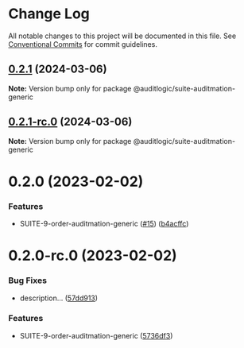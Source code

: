 # Change Log

All notable changes to this project will be documented in this file.
See [Conventional Commits](https://conventionalcommits.org) for commit guidelines.

## [0.2.1](https://github.com/auditlogic/suite/compare/@auditlogic/suite-auditmation-generic@0.2.0...@auditlogic/suite-auditmation-generic@0.2.1) (2024-03-06)

**Note:** Version bump only for package @auditlogic/suite-auditmation-generic





## [0.2.1-rc.0](https://github.com/auditlogic/suite/compare/@auditlogic/suite-auditmation-generic@0.2.0...@auditlogic/suite-auditmation-generic@0.2.1-rc.0) (2024-03-06)

**Note:** Version bump only for package @auditlogic/suite-auditmation-generic





# 0.2.0 (2023-02-02)


### Features

* SUITE-9-order-auditmation-generic ([#15](https://github.com/auditlogic/suite/issues/15)) ([b4acffc](https://github.com/auditlogic/suite/commit/b4acffc61aaa20dff1f7862de9ba3722adc5e3a2))





# 0.2.0-rc.0 (2023-02-02)


### Bug Fixes

* description... ([57dd913](https://github.com/auditlogic/suite/commit/57dd913b81374984e7c41413c3dba1b682e880cf))


### Features

* SUITE-9-order-auditmation-generic ([5736df3](https://github.com/auditlogic/suite/commit/5736df361887fff25a285094d481596dee276f81))
